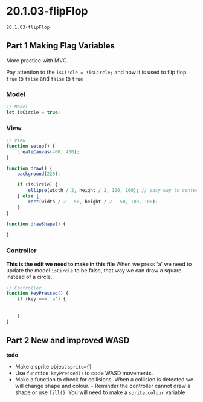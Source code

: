 # 20.1.03-flipFlop
```
20.1.03-flipFlop
```

## Part 1 Making Flag Variables 
More practice with MVC.

Pay attention to the `isCircle = !isCircle;` and how it is used to flip flop `true` to `false` and `false` to `true`

### Model

```javascript
// Model
let isCircle = true;

```

### View

```javascript
// View
function setup() {
    createCanvas(400, 400);
}

function draw() {
    background(220);

    if (isCircle) {
        ellipse(width / 2, height / 2, 100, 100); // easy way to center a shape
    } else {
        rect(width / 2 - 50, height / 2 - 50, 100, 100); 
    }
}

function drawShape() {
    
}
```

### Controller
**This is the edit we need to make in this file**
When we press 'a' we need to update the model `isCircle` to be false, that way we can draw a square instead of a circle. 

```javascript
// Controller
function keyPressed() {
    if (key === 'a') {
       
        
    }
}
```
## Part 2 New and improved WASD

**todo**
- Make a sprite object `sprite={}`
- Use `function keyPressed()` to code WASD movements.
- Make a function to check for collisions. When a collision is detected we will change shape and colour.
        - Reminder the controller cannot draw a shape or use `fill()`. You will need to make a `sprite.colour` variable
